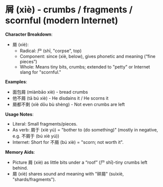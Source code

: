 # **屑 (xiè) - crumbs / fragments / scornful (modern Internet)**

**Character Breakdown**:  
- 屑 (xiè):
  - Radical: 尸 (shī, "corpse", top)
  - Component: since (xiè, below), gives phonetic and meaning (“fine pieces”)
  - Whole: Means tiny bits, crumbs; extended to "petty" or Internet slang for "scornful."

**Examples**:  
- 面包屑 (miànbāo xiè) - bread crumbs  
- 他不屑 (tā bú xiè) - He disdains it / He scorns it  
- 屑都不剩 (xiè dōu bù shèng) - Not even crumbs are left

**Usage Notes**:  
- Literal: Small fragments/pieces.  
- As verb: 屑于 (xiè yú) = "bother to (do something)" (mostly in negative, e.g. 不屑于 (bú xiè yú))  
- Internet: Short for 不屑 (bú xiè) = "scorn; not worth it".

**Memory Aids**:  
- Picture 屑 (xiè) as little bits under a “roof” (尸 shī)-tiny crumbs left behind.  
- 屑 (xiè) shares sound and meaning with "碎屑" (suìxiè, "shards/fragments").